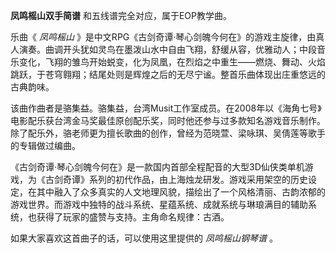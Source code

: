 

**凤鸣榣山双手简谱** 和五线谱完全对应，属于EOP教学曲。

乐曲《 _凤鸣榣山_
》是中文RPG《古剑奇谭·琴心剑魄今何在》的游戏主旋律，由真人演奏。曲调开头犹如灵鸟在墨泼山水中自由飞翔，舒缓从容，优雅动人；中段音乐变化，飞翔的雏鸟开始蜕变，化为凤凰，在烈焰之中重生——燃烧、舞动、火焰跳跃，于苍穹翱翔；结尾处则是辉煌之后的无尽宁谧。整首乐曲体现出庄重悠远的古典韵味。

该曲作曲者是骆集益。骆集益，台湾Musit工作室成员。在2008年以《海角七号》电影配乐获台湾金马奖最佳原创配乐奖，同时他还参与过多款知名游戏音乐制作。除了配乐外，骆老师更为擅长歌曲的创作，曾经为范晓萱、梁咏琪、吴倩莲等歌手的专辑做过编曲。

《古剑奇谭·琴心剑魄今何在》是一款国内首部全程配音的大型3D仙侠类单机游戏，为《古剑奇谭》系列的初代作品，由上海烛龙研发。游戏采用架空的历史设定，在其中融入了众多真实的人文地理风貌，描绘出了一个风格清丽、古韵浓郁的游戏世界。而游戏中独特的战斗系统、星蕴系统、成就系统与琳琅满目的辅助系统，也获得了玩家的盛赞与支持。主角命名规律：古酒。

如果大家喜欢这首曲子的话，可以使用这里提供的 _凤鸣榣山钢琴谱_ 。

